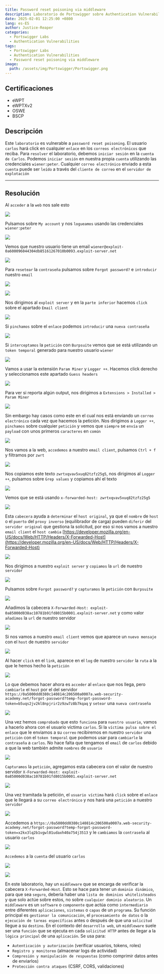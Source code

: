 ```yaml
---
title: Password reset poisoning via middleware
description: Laboratorio de Portswigger sobre Authentication Vulnerabilities
date: 2025-02-01 12:25:00 +0800
lang: es-ES
author: Justice-Reaper
categories:
  - Portswigger Labs
  - Authentication Vulnerabilities
tags:
  - Portswigger Labs
  - Authentication Vulnerabilities
  - Password reset poisoning via middleware
image:
  path: /assets/img/Portswigger/Portswigger.png
---
```


## Certificaciones

- eWPT
- eWPTXv2
- OSWE
- BSCP

## Descripción

Este `laboratorio` es vulnerable a `password reset poisoning`. El usuario `carlos` hará click en cualquier `enlace` en los `correos electrónicos` que reciba. Para `resolver` el laboratorio, debemos `iniciar sesión` en la `cuenta de Carlos`. Podemos `iniciar sesión` en nuestra propia `cuenta` utilizando las credenciales `wiener:peter`. Cualquier `correo electrónico` enviado a esta `cuenta` puede ser `leído` a través del `cliente de correo` en el `servidor de explotación`

---

## Resolución

Al `acceder` a la `web` nos sale esto

![](/assets/img/Authentication-Vulnerabilities-Lab-11/image_1.png)

Pulsamos sobre `My account` y nos `logueamos` usando las credenciales `wiener:peter`

![](/assets/img/Authentication-Vulnerabilities-Lab-11/image_2.png)

Vemos que nuestro usuario tiene un email `wiener@exploit-0a600096044304db85161267010b0093.exploit-server.net`

![](/assets/img/Authentication-Vulnerabilities-Lab-11/image_3.png)

Para `resetear` la `contraseña` pulsamos sobre `Forgot password?` e `introducir` nuestro `email`

![](/assets/img/Authentication-Vulnerabilities-Lab-11/image_4.png)

![](/assets/img/Authentication-Vulnerabilities-Lab-11/image_5.png)

Nos dirigimos al `exploit server` y en la `parte inferior` hacemos `click` sobre el apartado `Email client`

![](/assets/img/Authentication-Vulnerabilities-Lab-11/image_6.png)

Si `pinchamos` sobre el `enlace` podemos `introducir` una `nueva contraseña`

![](/assets/img/Authentication-Vulnerabilities-Lab-11/image_7.png)

Si `interceptamos` la `petición` con `Burpsuite` vemos que se está utilizando un `token temporal` generado para nuestro usuario `wiener`

![](/assets/img/Authentication-Vulnerabilities-Lab-11/image_8.png)

Vamos a usar la extensión `Param Miner` y `Logger ++`. Hacemos click derecho y seleccionamos este apartado `Guess headers`

![](/assets/img/Authentication-Vulnerabilities-Lab-11/image_9.png)

Para ver si reporta algún output, nos dirigimos a `Extensions > Installed > Param Miner`

![](/assets/img/Authentication-Vulnerabilities-Lab-11/image_10.png)

Sin embargo hay casos como este en el cual nos está enviando un `correo electrónico` cada vez que hacemos la petición. Nos dirigimos a `Logger ++`, `pinchamos` sobre cualquier `petición` y vemos que `siempre` se `envía` un `payload` con unos primeros `caracteres` en `común`

![](/assets/img/Authentication-Vulnerabilities-Lab-11/image_11.png)

Nos vamos a la web, `accedemos` a nuestro `email client`, pulsamos `Ctrl + f` y filtramos por `zwrt`

![](/assets/img/Authentication-Vulnerabilities-Lab-11/image_12.png)

Nos copiamos este texto `zwrtxqvav5xuq82tzfz25g5`, nos dirigimos al `Logger ++`, pulsamos sobre `Grep values` y copiamos ahí el texto

![](/assets/img/Authentication-Vulnerabilities-Lab-11/image_13.png)

Vemos que se está usando `x-forwarded-host: zwrtxqvav5xuq82tzfz25g5`

![](/assets/img/Authentication-Vulnerabilities-Lab-11/image_14.png)

Esta `cabecera` ayuda a `determinar` el `host original`, ya que el `nombre` de `host` o el `puerto` del `proxy inverso` (equilibrador de carga) pueden `diferir` del `servidor original` que gestiona la solicitud, por eso si nos vamos a nuestro `email client` el `host cambia` [https://developer.mozilla.org/en-US/docs/Web/HTTP/Headers/X-Forwarded-Host](https://developer.mozilla.org/en-US/docs/Web/HTTP/Headers/X-Forwarded-Host)

![](/assets/img/Authentication-Vulnerabilities-Lab-11/image_15.png)

Nos dirigimos a nuestro `exploit server` y `copiamos` la `url` de nuestro `servidor`

![](/assets/img/Authentication-Vulnerabilities-Lab-11/image_16.png)

Pulsamos sobre `Forgot password?` y `capturamos` la `petición` con `Burpsuite`

![](/assets/img/Authentication-Vulnerabilities-Lab-11/image_17.png)

Añadimos la cabecera `X-Forwarded-Host: exploit-0a85000d038ac10781b91fd8015b0001.exploit-server.net` y como valor `añadimos` la `url` de nuestro servidor

![](/assets/img/Authentication-Vulnerabilities-Lab-11/image_18.png)

Si nos vamos a nuestro `email client` vemos que aparece un `nuevo mensaje` con el `host` de nuestro `servidor`

![](/assets/img/Authentication-Vulnerabilities-Lab-11/image_19.png)

Al hacer `click` en el `link`, aparece en el `log` de nuestro `servidor` la `ruta` a la que le hemos hecho la `petición` 

![](/assets/img/Authentication-Vulnerabilities-Lab-11/image_20.png)

Lo que debemos hacer ahora es `acceder` al `enlace` que nos llega, pero `cambiarle` el `host` por el del servidor `https://0a5000dd0380c140814c206500a0007a.web-security-academy.net/forgot-password?temp-forgot-password-token=b5uqs2jv2kl8npjrir2z9zw7z8b7kqaq` y `setear` una `nueva contraseña`

![](/assets/img/Authentication-Vulnerabilities-Lab-11/image_21.png)

Una vez hemos `comprobado` que esto `funciona` para `nuestro usuario`, vamos a hacerlo ahora con el usuario víctima `carlos`. Si la `víctima pulsa sobre el enlace` que le enviamos a su `correo` recibiremos en nuestro `servidor` una `petición` con el `token temporal` que podemos usar para `cambiarle` la `contraseña` a `carlos`. No hace falta que tengamos el `email` de `carlos` debido a que la web también admite `nombres` de `usuario`

![](/assets/img/Authentication-Vulnerabilities-Lab-11/image_22.png)

`Capturamos` la `petición`, agregamos esta cabecera con el valor de nuestro servidor `X-Forwarded-Host: exploit-0a85000d038ac10781b91fd8015b0001.exploit-server.net`

![](/assets/img/Authentication-Vulnerabilities-Lab-11/image_23.png)

Una vez tramitada la petición, el `usuario víctima` hará `click` sobre el `enlace` que le llegará a su `correo electrónico` y nos hará una `petición` a nuestro `servidor`

![](/assets/img/Authentication-Vulnerabilities-Lab-11/image_24.png)

Accedemos a `https://0a5000dd0380c140814c206500a0007a.web-security-academy.net/forgot-password?temp-forgot-password-token=x2kx3lq2b1vgwl01udaxh40a754j3513` y le `cambiamos` la `contraseña` al usuario `carlos`

![](/assets/img/Authentication-Vulnerabilities-Lab-11/image_25.png)

`Accedemos` a la `cuenta` del usuario `carlos`

![](/assets/img/Authentication-Vulnerabilities-Lab-11/image_26.png)

![](/assets/img/Authentication-Vulnerabilities-Lab-11/image_27.png)

En este laboratorio, hay un `middleware` que se encarga de verificar la cabecera `X-Forwarded-Host`. Esto se hace para tener un `dominio dinámico`, para que sea `seguro`, debería haber una `lista de dominios whitelisteados` y que solo actúe sobre estos, no sobre `cualquier dominio aleatorio`. Un `middleware` es un `software` o `componente` que actúa como `intermediario` entre diferentes `aplicaciones`, `sistemas` o `capas` de un `programa`. Su función principal es `gestionar la comunicación`, el `procesamiento de datos` o la `ejecución de tareas específicas` antes o después de que una `solicitud` llegue a su `destino`. En el contexto del `desarrollo web`, un `middleware` suele ser una `función` que se ejecuta en cada `solicitud HTTP` antes de llegar a la `lógica principal` de una `aplicación`. Se usa para:

- `Autenticación y autorización` (verificar usuarios, tokens, roles)
- `Registro y monitoreo` (almacenar logs de actividad)
- `Compresión y manipulación de respuestas` (como comprimir datos antes de enviarlos)
- `Protección contra ataques` (CSRF, CORS, validaciones)
